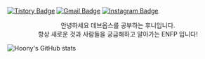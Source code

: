 
[![Tistory Badge](https://img.shields.io/badge/-Tistory-000000?logo=tistory&link=https://hoongraphy.tistory.com/)](https://hoongraphy.tistory.com/)
<a href="mailto:mase306.devops@gmail.com"><img src="https://img.shields.io/badge/-Gmail-EA4335?logo=gmail&logoColor=white" alt="Gmail Badge"></a>
[![Instagram Badge](https://img.shields.io/badge/-ho.o_ny-%23E4405F?style=flat-square&logo=instagram&logoColor=white&link=https://www.instagram.com/ho.o_ny/)](https://www.instagram.com/ho.o_ny/)  

<center>안녕하세요 데브옵스를 공부하는 후니입니다.  </center>

<center>항상 새로운 것과 사람들을 궁금해하고 알아가는 ENFP 입니다!</center>

![Hoony's GitHub stats](https://github-readme-stats.vercel.app/api?username=DevOpsHoony&show_icons=true&theme=radical)
